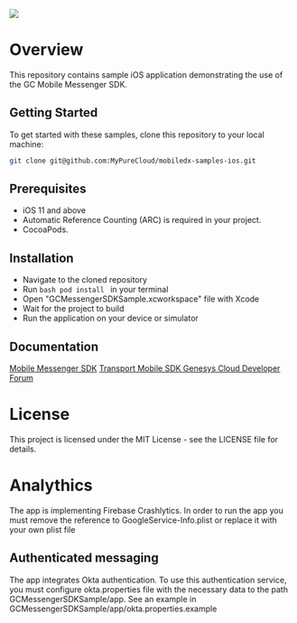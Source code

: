 ![](https://github.com/genesys/mobiledx-samples-ios/blob/master/GenesysMessengerSample/1280x720-PR-Meta-Image.jpeg)

# Overview

This repository contains sample iOS application demonstrating the use of the GC Mobile Messenger SDK. 

## Getting Started
To get started with these samples, clone this repository to your local machine:

```bash
git clone git@github.com:MyPureCloud/mobiledx-samples-ios.git
```

## Prerequisites
- iOS 11 and above
- Automatic Reference Counting (ARC) is required in your project.
- CocoaPods.

## Installation
- Navigate to the cloned repository
- Run ```bash pod install ``` in your terminal
- Open "GCMessengerSDKSample.xcworkspace" file with Xcode
- Wait for the project to build
- Run the application on your device or simulator

## Documentation
[Mobile Messenger SDK](https://developer.genesys.cloud/commdigital/digital/webmessaging/mobile-messaging/messenger-mobile-sdk/)
[Transport Mobile SDK ](https://developer.genesys.cloud/commdigital/digital/webmessaging/mobile-messaging/messenger-transport-mobile-sdk/)
[Genesys Cloud Developer Forum](https://developer.genesys.cloud/forum/c/web-messaging/39)

# License
This project is licensed under the MIT License - see the LICENSE file for details.

# Analythics
The app is implementing Firebase Crashlytics. In order to run the app you must remove the reference to GoogleService-Info.plist or replace it with your own plist file

## Authenticated messaging
The app integrates Okta authentication. To use this authentication service, you must configure okta.properties file with the necessary data to the path GCMessengerSDKSample/app. See an example in GCMessengerSDKSample/app/okta.properties.example
